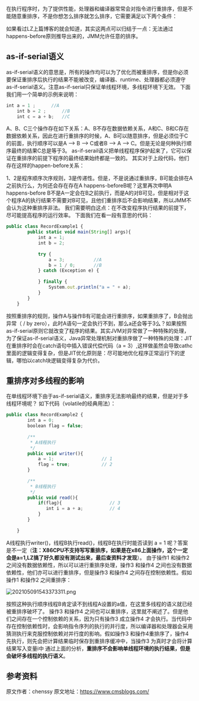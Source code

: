 


在执行程序时，为了提供性能，处理器和编译器常常会对指令进行重排序，但是不能随意重排序，不是你想怎么排序就怎么排序，它需要满足以下两个条件：

如果看过LZ上篇博客的就会知道，其实这两点可以归结于一点：无法通过happens-before原则推导出来的，JMM允许任意的排序。

## as-if-serial语义

as-if-serial语义的意思是，所有的操作均可以为了优化而被重排序，但是你必须要保证重排序后执行的结果不能被改变，编译器、runtime、处理器都必须遵守as-if-serial语义。注意as-if-serial只保证单线程环境，多线程环境下无效。 下面我们用一个简单的示例来说明：

```js 
int a = 1 ;      //A
    int b = 2 ;      //B
    int c = a + b;   //C
```

A、B、C三个操作存在如下关系：A、B不存在数据依赖关系，A和C、B和C存在数据依赖关系，因此在进行重排序的时候，A、B可以随意排序，但是必须位于C的前面，执行顺序可以是A --> B --> C或者B --> A --> C。但是无论是何种执行顺序最终的结果C总是等于3。 as-if-serail语义把单线程程序保护起来了，它可以保证在重排序的前提下程序的最终结果始终都是一致的。 其实对于上段代码，他们存在这样的happen-before关系：

1、2是程序顺序次序规则，3是传递性。但是，不是说通过重排序，B可能会排在A之前执行么，为何还会存在存在A happens-beforeB呢？这里再次申明A happens-before B不是A一定会在B之前执行，而是A的对B可见，但是相对于这个程序A的执行结果不需要对B可见，且他们重排序后不会影响结果，所以JMM不会认为这种重排序非法。 我们需要明白这点：在不改变程序执行结果的前提下，尽可能提高程序的运行效率。 下面我们在看一段有意思的代码：

```js 
public class RecordExample1 {
        public static void main(String[] args){
            int a = 1;
            int b = 2;
    
            try {
                a = 3;           //A
                b = 1 / 0;       //B
            } catch (Exception e) {
    
            } finally {
                System.out.println("a = " + a);
            }
        }
    }
```

按照重排序的规则，操作A与操作B有可能会进行重排序，如果重排序了，B会抛出异常（ / by zero），此时A语句一定会执行不到，那么a还会等于3么？如果按照as-if-serial原则它就改变了程序的结果。其实JVM对异常做了一种特殊的处理，为了保证as-if-serial语义，Java异常处理机制对重排序做了一种特殊的处理：JIT在重排序时会在catch语句中插入错误代偿代码（a = 3）,这样做虽然会导致cathc里面的逻辑变得复杂，但是JIT优化原则是：尽可能地优化程序正常运行下的逻辑，哪怕以catch块逻辑变得复杂为代价。

## 重排序对多线程的影响

在单线程环境下由于as-if-serial语义，重排序无法影响最终的结果，但是对于多线程环境呢？ 如下代码（volatile的经典用法）：

```js 
public class RecordExample2 {
        int a = 0;
        boolean flag = false;
    
        /**
         * A线程执行
         */
        public void writer(){
            a = 1;                  // 1
            flag = true;            // 2
        }
    
        /**
         * B线程执行
         */
        public void read(){
            if(flag){                  // 3
               int i = a + a;          // 4
            }
        }
    
    }
```

A线程执行writer()，线程B执行read()，线程B在执行时能否读到 a = 1 呢？答案是不一定（**注：X86CPU不支持写写重排序，如果是在x86上面操作，这个一定会是a=1,LZ搞了好久都没有测试出来，最后查资料才发现**）。 由于操作1 和操作2 之间没有数据依赖性，所以可以进行重排序处理，操作3 和操作4 之间也没有数据依赖性，他们亦可以进行重排序，但是操作3 和操作4 之间存在控制依赖性。假如操作1 和操作2 之间重排序：

![202105091543373311.png](https://gitee.com/hezhiyuan007/java-study/raw/master/images/Concurrent3/cb3fa5fa-249b-4367-ad6b-5fd823c875b6.png)

按照这种执行顺序线程B肯定读不到线程A设置的a值，在这里多线程的语义就已经被重排序破坏了。 操作3 和操作4 之间也可以重排序，这里就不阐述了。但是他们之间存在一个控制依赖的关系，因为只有操作3 成立操作4 才会执行。当代码中存在控制依赖性时，会影响指令序列的执行的并行度，所以编译器和处理器会采用猜测执行来克服控制依赖对并行度的影响。假如操作3 和操作4重排序了，操作4 先执行，则先会把计算结果临时保存到重排序缓冲中，当操作3 为真时才会将计算结果写入变量i中 通过上面的分析，**重排序不会影响单线程环境的执行结果，但是会破坏多线程的执行语义**。

## 参考资料






原文作者：chenssy 原文地址：https://www.cmsblogs.com/